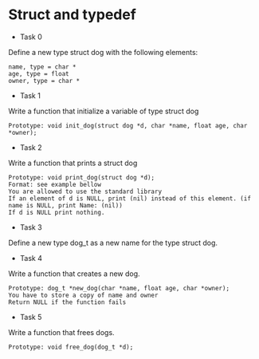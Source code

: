 # Struct and typedef

* Task 0 

Define a new type struct dog with the following elements:

    name, type = char *
    age, type = float
    owner, type = char *

* Task 1

Write a function that initialize a variable of type struct dog

    Prototype: void init_dog(struct dog *d, char *name, float age, char *owner);

* Task 2

Write a function that prints a struct dog

    Prototype: void print_dog(struct dog *d);
    Format: see example bellow
    You are allowed to use the standard library
    If an element of d is NULL, print (nil) instead of this element. (if name is NULL, print Name: (nil))
    If d is NULL print nothing.

* Task 3

Define a new type dog_t as a new name for the type struct dog.

* Task 4

Write a function that creates a new dog.

    Prototype: dog_t *new_dog(char *name, float age, char *owner);
    You have to store a copy of name and owner
    Return NULL if the function fails

* Task 5

Write a function that frees dogs.

    Prototype: void free_dog(dog_t *d);

